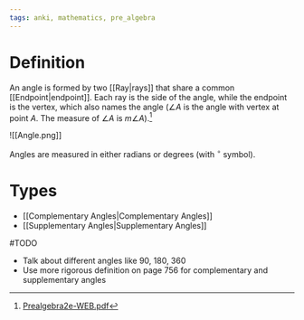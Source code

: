 ```yaml
---
tags: anki, mathematics, pre_algebra
---
```


# Definition

An angle is formed by two [[Ray|rays]] that share a common [[Endpoint|endpoint]]. Each ray is the side of the angle, while the endpoint is the vertex, which also names the angle ($\angle A$ is the angle with vertex at point $A$. The measure of $\angle A$ is $m \angle A$).[^1]

![[Angle.png]]

Angles are measured in either radians or degrees (with $^{\circ}$ symbol).

# Types

- [[Complementary Angles|Complementary Angles]]
- [[Supplementary Angles|Supplementary Angles]]


#TODO 
- Talk about different angles like 90, 180, 360
- Use more rigorous definition on page 756 for complementary and supplementary angles

[^1]: [Prealgebra2e-WEB.pdf](zotero://open-pdf/library/items/W4QW2QZI?page=755)